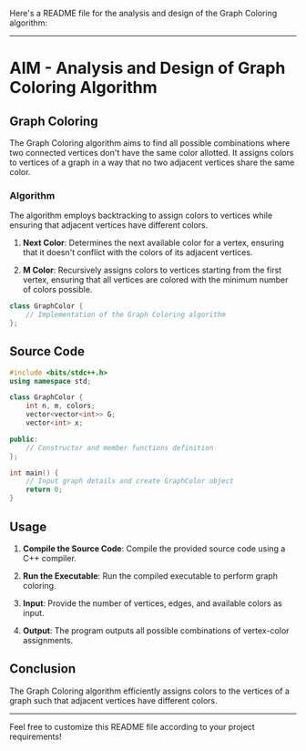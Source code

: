 Here's a README file for the analysis and design of the Graph Coloring algorithm:

---

# AIM - Analysis and Design of Graph Coloring Algorithm

## Graph Coloring

The Graph Coloring algorithm aims to find all possible combinations where two connected vertices don't have the same color allotted. It assigns colors to vertices of a graph in a way that no two adjacent vertices share the same color.

### Algorithm

The algorithm employs backtracking to assign colors to vertices while ensuring that adjacent vertices have different colors.

1. **Next Color**: Determines the next available color for a vertex, ensuring that it doesn't conflict with the colors of its adjacent vertices.

2. **M Color**: Recursively assigns colors to vertices starting from the first vertex, ensuring that all vertices are colored with the minimum number of colors possible.

```cpp
class GraphColor {
    // Implementation of the Graph Coloring algorithm
};
```

## Source Code

```cpp
#include <bits/stdc++.h>
using namespace std;

class GraphColor {
    int n, m, colors;
    vector<vector<int>> G;
    vector<int> x;

public:
    // Constructor and member functions definition
};

int main() {
    // Input graph details and create GraphColor object
    return 0;
}
```

## Usage

1. **Compile the Source Code**: Compile the provided source code using a C++ compiler.

2. **Run the Executable**: Run the compiled executable to perform graph coloring.

3. **Input**: Provide the number of vertices, edges, and available colors as input.

4. **Output**: The program outputs all possible combinations of vertex-color assignments.

## Conclusion

The Graph Coloring algorithm efficiently assigns colors to the vertices of a graph such that adjacent vertices have different colors.

---

Feel free to customize this README file according to your project requirements!
